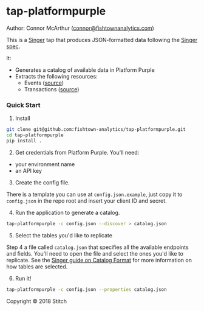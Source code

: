 # tap-platformpurple

Author: Connor McArthur (connor@fishtownanalytics.com)

This is a [Singer](http://singer.io) tap that produces JSON-formatted data following the [Singer spec](https://github.com/singer-io/getting-started/blob/master/SPEC.md).

It:

- Generates a catalog of available data in Platform Purple
- Extracts the following resources:
  - Events ([source](../../blob/master/tap_platformpurple/streams/events.py))
  - Transactions ([source](../../blob/master/tap_platformpurple/streams/transactions.py))

### Quick Start

1. Install

```bash
git clone git@github.com:fishtown-analytics/tap-platformpurple.git
cd tap-platformpurple
pip install .
```

2. Get credentials from Platform Purple. You'll need:

- your environment name
- an API key

3. Create the config file.

There is a template you can use at `config.json.example`, just copy it to `config.json` in the repo root and insert your client ID and secret.

4. Run the application to generate a catalog.

```bash
tap-platformpurple -c config.json --discover > catalog.json
```

5. Select the tables you'd like to replicate

Step 4 a file called `catalog.json` that specifies all the available endpoints and fields. You'll need to open the file and select the ones you'd like to replicate. See the [Singer guide on Catalog Format](https://github.com/singer-io/getting-started/blob/c3de2a10e10164689ddd6f24fee7289184682c1f/BEST_PRACTICES.md#catalog-format) for more information on how tables are selected.

6. Run it!

```bash
tap-platformpurple -c config.json --properties catalog.json
```

Copyright &copy; 2018 Stitch
